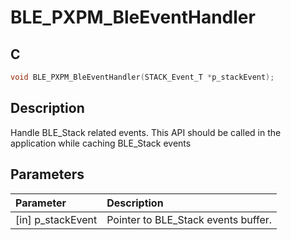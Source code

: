 # BLE_PXPM_BleEventHandler

## C

```c
void BLE_PXPM_BleEventHandler(STACK_Event_T *p_stackEvent);
```

## Description

Handle BLE_Stack related events.
This API should be called in the application while caching BLE_Stack events

## Parameters

|Parameter|Description|
|:---|:---|
|\[in\] p_stackEvent|Pointer to BLE_Stack events buffer.|

